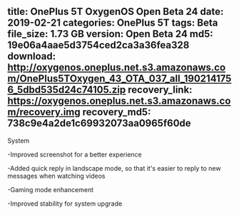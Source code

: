 title: OnePlus 5T OxygenOS Open Beta 24
date: 2019-02-21
categories: OnePlus 5T
tags: Beta
file_size: 1.73 GB
version: Open Beta 24
md5: 19e06a4aae5d3754ced2ca3a36fea328
download: http://oxygenos.oneplus.net.s3.amazonaws.com/OnePlus5TOxygen_43_OTA_037_all_1902141756_5dbd535d24c74105.zip
recovery_link: https://oxygenos.oneplus.net.s3.amazonaws.com/recovery.img
recovery_md5: 738c9e4a2de1c69932073aa0965f60de
---
System

-Improved screenshot for a better experience

-Added quick reply in landscape mode, so that it's easier to reply to new messages when watching videos

-Gaming mode enhancement

-Improved stability for system upgrade

